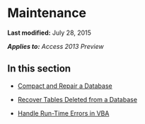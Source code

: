 
# Maintenance

 **Last modified:** July 28, 2015

 _**Applies to:** Access 2013 Preview_

## In this section


-  [Compact and Repair a Database](5ad4e6b1-abfd-3f89-5c80-9e41397a96e8.md)
    
-  [Recover Tables Deleted from a Database](4d370adb-741f-269d-8def-bccec1f335f1.md)
    
-  [Handle Run-Time Errors in VBA](4920479c-f597-bcff-dfd5-9ba5c34ee774.md)
    
